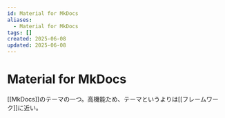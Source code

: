 ```yaml
---
id: Material for MkDocs
aliases:
  - Material for MkDocs
tags: []
created: 2025-06-08
updated: 2025-06-08
---
```


# Material for MkDocs
[[MkDocs]]のテーマの一つ。高機能ため、テーマというよりは[[フレームワーク]]に近い。
